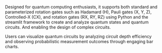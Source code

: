 Designed for quantum computing enthusiasts, it supports both standard and parameterized rotation
gates such as Hadamard (H), Pauli gates (X, Y, Z), Controlled-X (CX), and rotation gates (RX, RY,
RZ) using Python and the streamlit framework to create and analyze quantum states and quantum
circuits. And enabling the design of complex circuits.

Users can visualize quantum circuits by analyzing circuit depth efficiency and observing
probabilistic measurement outcomes through engaging bar charts.
